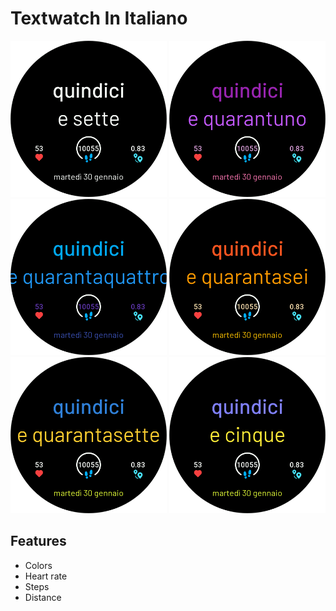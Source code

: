 # Textwatch In Italiano

<img src='assets/480x480-amazfit-balance/bg/prev_biancoenero.png' width='250'>
<img src='assets/480x480-amazfit-balance/bg/prev_viola.png' width='250'>
<img src='assets/480x480-amazfit-balance/bg/prev_blueviola.png' width='250'>
<img src='assets/480x480-amazfit-balance/bg/prev_arancione.png' width='250'>
<img src='assets/480x480-amazfit-balance/bg/prev_azzurrinoegiallino.png' width='250'>
<img src='assets/480x480-amazfit-balance/bg/prev_violaelime.png' width='250'>

## Features
+ Colors
+ Heart rate
+ Steps
+ Distance